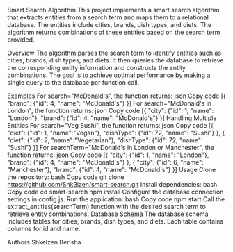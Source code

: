 Smart Search Algorithm
This project implements a smart search algorithm that extracts entities from a search term and maps them to a relational database. The entities include cities, brands, dish types, and diets. The algorithm returns combinations of these entities based on the search term provided.

Overview
The algorithm parses the search term to identify entities such as cities, brands, dish types, and diets. It then queries the database to retrieve the corresponding entity information and constructs the entity combinations. The goal is to achieve optimal performance by making a single query to the database per function call.

Examples
For search="McDonald's", the function returns:
json
Copy code
[{ 
  "brand": {"id": 4, "name": "McDonald's"}
}]
For search="McDonald's in London", the function returns:
json
Copy code
[{ 
  "city": {"id": 1, "name": "London"},
  "brand": {"id": 4, "name": "McDonald's"}
}]
Handling Multiple Entities
For search="Veg Sushi", the function returns:
json
Copy code
[{ 
  "diet": {"id": 1, "name":"Vegan"},
  "dishType": {"id": 72, "name": "Sushi"}
},
{ 
  "diet": {"id": 2, "name":"Vegetarian"},
  "dishType": {"id": 72, "name": "Sushi"}
}]
For searchTerm="McDonald's in London or Manchester", the function returns:
json
Copy code
[{ 
  "city": {"id": 1, "name": "London"},
  "brand": {"id": 4, "name": "McDonald's"}
},
{ 
  "city": {"id": 6, "name": "Manchester"},
  "brand": {"id": 4, "name": "McDonald's"}
}]
Usage
Clone the repository:
bash
Copy code
git clone https://github.com/Shk3lzen/smart-search.git
Install dependencies:
bash
Copy code
cd smart-search
npm install
Configure the database connection settings in config.js.
Run the application:
bash
Copy code
npm start
Call the extract_entities(searchTerm) function with the desired search term to retrieve entity combinations.
Database Schema
The database schema includes tables for cities, brands, dish types, and diets. Each table contains columns for id and name.

Authors
Shkelzen Berisha
